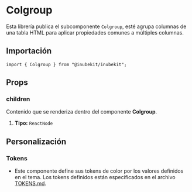 # Colgroup

Esta librería publica el subcomponente `Colgroup`, esté agrupa columnas de una tabla HTML para aplicar propiedades comunes a múltiples columnas.

## Importación

```tsx
import { Colgroup } from "@inubekit/inubekit";
```

## Props

### children

Contenido que se renderiza dentro del componente **Colgroup**.

1. **Tipo:** `ReactNode`

## Personalización

### Tokens

- Este componente define sus tokens de color por los valores definidos en el tema. Los tokens definidos están especificados en el archivo [TOKENS.md](../TOKENS.md).
